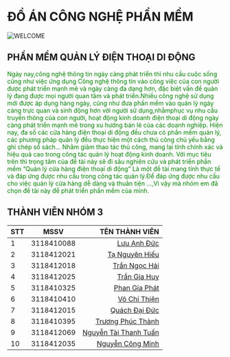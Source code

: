 # ĐỒ ÁN CÔNG NGHỆ PHẦN MỀM 
![WELCOME](https://github.com/phucthanh2000/DOANCNPM/blob/main/anhnen.png)
## PHẦN MỀM QUẢN LÝ ĐIỆN THOẠI DI ĐỘNG
<font style="color: green">Ngày nay,công nghệ thông tin ngày càng phát triển thì nhu cầu cuộc sống cũng như việc ứng dụng Công nghệ thông tin vào công việc của con người  được phát triển mạnh mẽ và ngày càng đa dạng hơn, đặc biệt vấn đề quản lý đang được mọi người quan tâm và phát triển.Nhiều công nghệ sử dụng mới được áp dụng hàng ngày, cũng như đưa  phần mềm vào quản lý ngày càng trực quan và sinh động hơn vời người sử dụng,nhằmphục vụ nhu cầu truyền thông của con người, hoạt động kinh doanh điện thoại di động ngày càng phát triển mạnh mẽ trong xu hướng bán lẻ của các doanh nghiệp. Hiện nay, đa số các cửa hàng điện thoại di động đều chưa có phần mềm quản lý, các phương pháp quản lý đều thực hiện một cách thủ công chủ yếu bằng ghi chép sổ sách... Nhằm giảm thao tác thủ công, mang lại tính chính xác và hiệu quả cao trong công tác quản lý hoạt động kinh doanh. Với mục tiêu trên thì trọng tâm của đề tài này sẽ đi sâu nghiên cứu và phát triển phần mềm  “Quản lý cửa hàng điện thoại di động” Là một đề tài mang tính thực tế và đáp ứng được nhu cầu trong công tác quản lý.Để đáp ứng được nhu cầu cho việc quản lý cửa hàng dễ dàng và thuân tiện ...,Vì vậy mà nhóm em đã chọn đề tài này để phát triển phần mềm của mình.</font>
## THÀNH VIÊN NHÓM 3
| STT |   MSSV    |   TÊN THÀNH VIÊN      |
|-----|:---------:|----------------------:|
|  1 |3118410088  | [Lưu Anh Đức](https://www.facebook.com/duc.luu.37625)           |
|  2 |3118412021  | [Tạ Nguyên Hiếu](https://www.facebook.com/tanguyenhieu) |
|  3 |3118412018  | [Trần Ngọc Hải](https://www.facebook.com/tran.ngochai2608)     |
|  4 |3118412025  | [Trần Gia Huy](https://www.facebook.com/huytran2608)          |
|  5 |3118410325  | [Phan Gia Phát](https://www.facebook.com/phangiaphatt)         |
|  6 |3118410410  | [Võ Chí Thiện](https://www.facebook.com/thien.vo.3150807)          |
|  7 |3118412015  | [Quách Đại Đức](https://www.facebook.com/Rhylaw)        |
|  8 |3118410395  | [Trương Phúc Thành](https://www.facebook.com/phucthanh03022000/)     |
|  9 |3118412069  | [Nguyễn Tài Thanh Tuấn](https://www.facebook.com/kaneki0607) |
|  10|3118412035  | [Nguyễn Công Minh]() |
